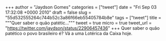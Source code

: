 
+++
author = "Jaydson Gomes"
categories = ["tweet"]
date = "Fri Sep 03 17:32:08 +0000 2010"
draft = false
slug = "55d532555264c744b52c3a86f66eb55405784b8e"
tags = ["tweet"]
title = """Quer saber o quão patétic..."""
tweet = true
micro = true
tweet_url = "https://twitter.com/jaydson/status/22906457436"
+++
Quer saber o quão patético o povo brasileiro é? Vá a uma Lotérica da Caixa hoje.
